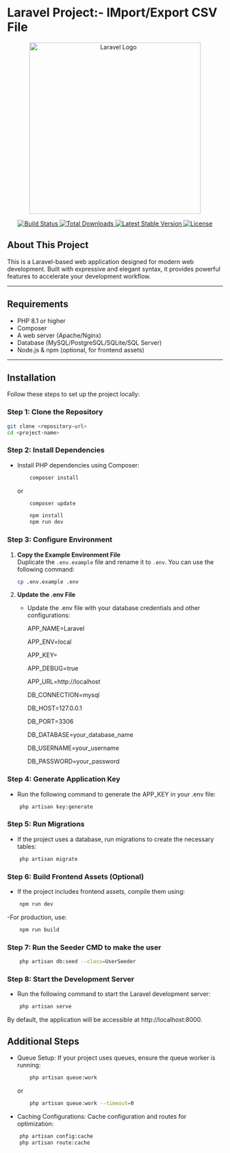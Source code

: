 # Laravel Project:- IMport/Export CSV File

<p align="center">
  <a href="https://laravel.com" target="_blank">
    <img src="https://raw.githubusercontent.com/laravel/art/master/logo-lockup/5%20SVG/2%20CMYK/1%20Full%20Color/laravel-logolockup-cmyk-red.svg" width="400" alt="Laravel Logo">
  </a>
</p>

<p align="center">
  <a href="https://github.com/laravel/framework/actions">
    <img src="https://github.com/laravel/framework/workflows/tests/badge.svg" alt="Build Status">
  </a>
  <a href="https://packagist.org/packages/laravel/framework">
    <img src="https://img.shields.io/packagist/dt/laravel/framework" alt="Total Downloads">
  </a>
  <a href="https://packagist.org/packages/laravel/framework">
    <img src="https://img.shields.io/packagist/v/laravel/framework" alt="Latest Stable Version">
  </a>
  <a href="https://packagist.org/packages/laravel/framework">
    <img src="https://img.shields.io/packagist/l/laravel/framework" alt="License">
  </a>
</p>

## About This Project

This is a Laravel-based web application designed for modern web development. Built with expressive and elegant syntax, it provides powerful features to accelerate your development workflow.

---

## Requirements

- PHP 8.1 or higher
- Composer
- A web server (Apache/Nginx)
- Database (MySQL/PostgreSQL/SQLite/SQL Server)
- Node.js & npm (optional, for frontend assets)

---

## Installation

Follow these steps to set up the project locally:

### Step 1: Clone the Repository
```bash
git clone <repository-url>
cd <project-name>
```

### Step 2: Install Dependencies

- Install PHP dependencies using Composer:
  ```bash
      composer install
  ```
  or
  ```bash
      composer update
  ```

  ```bash
      npm install
      npm run dev
  ```

### Step 3: Configure Environment

1. **Copy the Example Environment File**  
   Duplicate the `.env.example` file and rename it to `.env`. You can use the following command:
   ```bash
   cp .env.example .env
   ```
2. **Update the .env File**
    - Update the .env file with your database credentials and other configurations:
        <p>APP_NAME=Laravel</p>
        <p>APP_ENV=local</p>
        <p>APP_KEY= </p>
        <p>APP_DEBUG=true</p>
        <p>APP_URL=http://localhost</p>
        
        <p>DB_CONNECTION=mysql</p>
        <p>DB_HOST=127.0.0.1</p>
        <p>DB_PORT=3306</p>
        <p>DB_DATABASE=your_database_name</p>
        <p>DB_USERNAME=your_username</p>
        <p>DB_PASSWORD=your_password</p>
        
### Step 4: Generate Application Key
- Run the following command to generate the APP_KEY in your .env file:
 ```bash
     php artisan key:generate
 ```
### Step 5: Run Migrations
- If the project uses a database, run migrations to create the necessary tables:
 ```bash
     php artisan migrate
 ```

### Step 6: Build Frontend Assets (Optional)
- If the project includes frontend assets, compile them using:
 ```bash
     npm run dev
 ```
-For production, use:
 ```bash
     npm run build
 ```
### Step 7: Run the Seeder CMD to make the user 
```bash
    php artisan db:seed --class=UserSeeder
```
### Step 8: Start the Development Server
- Run the following command to start the Laravel development server:
```bash
    php artisan serve
```
By default, the application will be accessible at http://localhost:8000.

## Additional Steps
- Queue Setup: If your project uses queues, ensure the queue worker is running:
  
  ```bash
      php artisan queue:work
  ```
  or
  ```bash
      php artisan queue:work --timeout=0
  ```
- Caching Configurations: Cache configuration and routes for optimization:

```bash
    php artisan config:cache
    php artisan route:cache
```

  